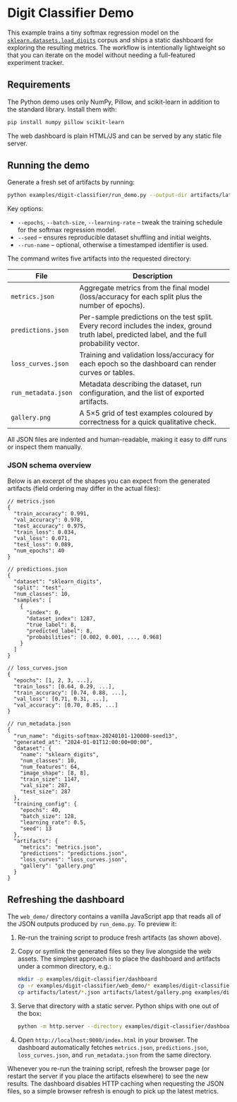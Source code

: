 # Digit Classifier Demo

This example trains a tiny softmax regression model on the
[`sklearn.datasets.load_digits`](https://scikit-learn.org/stable/modules/generated/sklearn.datasets.load_digits.html)
corpus and ships a static dashboard for exploring the resulting metrics.
The workflow is intentionally lightweight so that you can iterate on the
model without needing a full-featured experiment tracker.

## Requirements

The Python demo uses only NumPy, Pillow, and scikit-learn in addition to
the standard library.  Install them with:

```bash
pip install numpy pillow scikit-learn
```

The web dashboard is plain HTML/JS and can be served by any static file
server.

## Running the demo

Generate a fresh set of artifacts by running:

```bash
python examples/digit-classifier/run_demo.py --output-dir artifacts/latest
```

Key options:

- `--epochs`, `--batch-size`, `--learning-rate` – tweak the training
  schedule for the softmax regression model.
- `--seed` – ensures reproducible dataset shuffling and initial weights.
- `--run-name` – optional, otherwise a timestamped identifier is used.

The command writes five artifacts into the requested directory:

| File | Description |
| ---- | ----------- |
| `metrics.json` | Aggregate metrics from the final model (loss/accuracy for each split plus the number of epochs).
| `predictions.json` | Per-sample predictions on the test split.  Every record includes the index, ground truth label, predicted label, and the full probability vector.
| `loss_curves.json` | Training and validation loss/accuracy for each epoch so the dashboard can render curves or tables.
| `run_metadata.json` | Metadata describing the dataset, run configuration, and the list of exported artifacts.
| `gallery.png` | A 5×5 grid of test examples coloured by correctness for a quick qualitative check.

All JSON files are indented and human-readable, making it easy to diff
runs or inspect them manually.

### JSON schema overview

Below is an excerpt of the shapes you can expect from the generated
artifacts (field ordering may differ in the actual files):

```jsonc
// metrics.json
{
  "train_accuracy": 0.991,
  "val_accuracy": 0.978,
  "test_accuracy": 0.975,
  "train_loss": 0.034,
  "val_loss": 0.071,
  "test_loss": 0.089,
  "num_epochs": 40
}

// predictions.json
{
  "dataset": "sklearn_digits",
  "split": "test",
  "num_classes": 10,
  "samples": [
    {
      "index": 0,
      "dataset_index": 1287,
      "true_label": 8,
      "predicted_label": 8,
      "probabilities": [0.002, 0.001, ..., 0.968]
    }
  ]
}

// loss_curves.json
{
  "epochs": [1, 2, 3, ...],
  "train_loss": [0.64, 0.29, ...],
  "train_accuracy": [0.74, 0.88, ...],
  "val_loss": [0.71, 0.31, ...],
  "val_accuracy": [0.70, 0.85, ...]
}

// run_metadata.json
{
  "run_name": "digits-softmax-20240101-120000-seed13",
  "generated_at": "2024-01-01T12:00:00+00:00",
  "dataset": {
    "name": "sklearn_digits",
    "num_classes": 10,
    "num_features": 64,
    "image_shape": [8, 8],
    "train_size": 1147,
    "val_size": 287,
    "test_size": 287
  },
  "training_config": {
    "epochs": 40,
    "batch_size": 128,
    "learning_rate": 0.5,
    "seed": 13
  },
  "artifacts": {
    "metrics": "metrics.json",
    "predictions": "predictions.json",
    "loss_curves": "loss_curves.json",
    "gallery": "gallery.png"
  }
}
```

## Refreshing the dashboard

The `web_demo/` directory contains a vanilla JavaScript app that reads
all of the JSON outputs produced by `run_demo.py`.  To preview it:

1. Re-run the training script to produce fresh artifacts (as shown
   above).
2. Copy or symlink the generated files so they live alongside the web
   assets.  The simplest approach is to place the dashboard and
   artifacts under a common directory, e.g.:

   ```bash
   mkdir -p examples/digit-classifier/dashboard
   cp -r examples/digit-classifier/web_demo/* examples/digit-classifier/dashboard/
   cp artifacts/latest/*.json artifacts/latest/gallery.png examples/digit-classifier/dashboard/
   ```

3. Serve that directory with a static server.  Python ships with one
   out of the box:

   ```bash
   python -m http.server --directory examples/digit-classifier/dashboard 9000
   ```

4. Open `http://localhost:9000/index.html` in your browser.  The
   dashboard automatically fetches `metrics.json`, `predictions.json`,
   `loss_curves.json`, and `run_metadata.json` from the same directory.

Whenever you re-run the training script, refresh the browser page (or
restart the server if you place the artifacts elsewhere) to see the new
results.  The dashboard disables HTTP caching when requesting the JSON
files, so a simple browser refresh is enough to pick up the latest
metrics.
